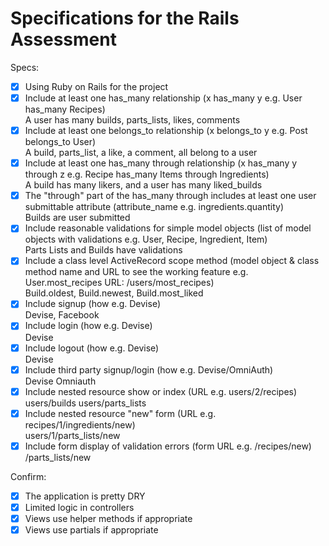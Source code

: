 # Specifications for the Rails Assessment

Specs:
- [x] Using Ruby on Rails for the project
- [x] Include at least one has_many relationship (x has_many y e.g. User has_many Recipes)  
A user has many builds, parts_lists, likes, comments   
- [x] Include at least one belongs_to relationship (x belongs_to y e.g. Post belongs_to User)  
A build, parts_list, a like, a comment, all belong to a user  
- [x] Include at least one has_many through relationship (x has_many y through z e.g. Recipe has_many Items through Ingredients)  
A build has many likers, and a user has many liked_builds  
- [x] The "through" part of the has_many through includes at least one user submittable attribute (attribute_name e.g. ingredients.quantity)  
Builds are user submitted
- [x] Include reasonable validations for simple model objects (list of model objects with validations e.g. User, Recipe, Ingredient, Item)  
Parts Lists and Builds have validations
- [x] Include a class level ActiveRecord scope method (model object & class method name and URL to see the working feature e.g. User.most_recipes URL: /users/most_recipes)  
Build.oldest, Build.newest, Build.most_liked
- [x] Include signup (how e.g. Devise)  
Devise, Facebook
- [x] Include login (how e.g. Devise)  
Devise
- [x] Include logout (how e.g. Devise)  
Devise
- [x] Include third party signup/login (how e.g. Devise/OmniAuth)  
Devise Omniauth
- [x] Include nested resource show or index (URL e.g. users/2/recipes)  
users/builds users/parts_lists
- [x] Include nested resource "new" form (URL e.g. recipes/1/ingredients/new)  
users/1/parts_lists/new
- [x] Include form display of validation errors (form URL e.g. /recipes/new)  
/parts_lists/new

Confirm:
- [x] The application is pretty DRY
- [x] Limited logic in controllers
- [x] Views use helper methods if appropriate
- [x] Views use partials if appropriate